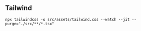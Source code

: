 ## Tailwind

```
npx tailwindcss -o src/assets/tailwind.css --watch --jit --purge="./src/**/*.tsx"
```